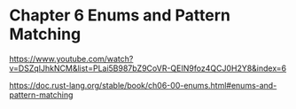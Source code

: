 # Chapter 6 Enums and Pattern Matching

https://www.youtube.com/watch?v=DSZqIJhkNCM&list=PLai5B987bZ9CoVR-QEIN9foz4QCJ0H2Y8&index=6

https://doc.rust-lang.org/stable/book/ch06-00-enums.html#enums-and-pattern-matching

